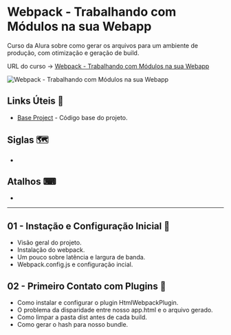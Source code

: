# Webpack - Trabalhando com Módulos na sua Webapp

Curso da Alura sobre como gerar os arquivos para um ambiente de produção, com otimização e geração de build.

URL do curso -> [Webpack - Trabalhando com Módulos na sua Webapp](https://cursos.alura.com.br/course/webpack-modulos-webapp)

![Webpack - Trabalhando com Módulos na sua Webapp](https://www.alura.com.br/assets/api/share/curso-webpack-modulos-webapp.png)

## Links Úteis &#x1F517;
* [Base Project](https://github.com/alura-cursos/webpack-alura-1/archive/a51df1d188a37ac83b7e5e6ab5ea435feb5bd0ad.zip) - Código base do projeto.

## Siglas &#x1F5FA;
*

## Atalhos &#x2328;
*

***

## 01 - Instação e Configuração Inicial &#x1F516;
* Visão geral do projeto.
* Instalação do webpack.
* Um pouco sobre latência e largura de banda.
* Webpack.config.js e configuração incial.

## 02 - Primeiro Contato com Plugins &#x1F516;
* Como instalar e configurar o plugin HtmlWebpackPlugin.
* O problema da disparidade entre nosso app.html e o arquivo gerado.
* Como limpar a pasta dist antes de cada build.
* Como gerar o hash para nosso bundle.
